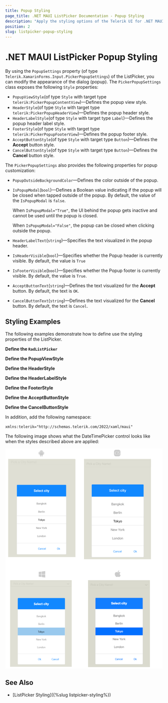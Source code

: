 ```yaml
---
title: Popup Styling
page_title: .NET MAUI ListPicker Documentation - Popup Styling
description: "Apply the styling options of the Telerik UI for .NET MAUI ListPicker Popup."
position: 2
slug: listpicker-popup-styling
---
```


# .NET MAUI ListPicker Popup Styling

By using the `PopupSettings` property (of type `Telerik.XamarinForms.Input.PickerPopupSettings`) of the ListPicker, you can modify the appearance of the dialog (popup). The `PickerPopupSettings` class exposes the following `Style` properties:

* `PopupViewStyle`(of type `Style` with target type `telerik:PickerPopupContentView`)&mdash;Defines the popup view style.
* `HeaderStyle`(of type `Style` with target type `telerik:PickerPopupHeaderView`)&mdash;Defines the popup header style.
* `HeaderLabelStyle`(of type `Style` with target type `Label`)&mdash;Defines the popup header label style.
* `FooterStyle`(of type `Style` with target type `telerik:PickerPopupFooterView`)&mdash;Defines the popup footer style.
* `AcceptButtonStyle`(of type `Style` with target type `Button`)&mdash;Defines the **Accept** button style.
* `CancelButtonStyle`(of type `Style` with target type `Button`)&mdash;Defines the **Cancel** button style.


The `PickerPopupSettings` also provides the following properties for popup customization:


* `PopupOutsideBackgroundColor`&mdash;Defines the color outside of the popup.
* `IsPopupModal`(`bool`)&mdash;Defines a Boolean value indicating if the popup will be closed when tapped outside of the popup. By default, the value of the `IsPopupModal` is `false`.

	When `IsPopupModal="True"`, the UI behind the popup gets inactive and cannot be used until the popup is closed.

	When `IsPopupModal="False"`, the popup can be closed when clicking outside the popup. 	

* `HeaderLabelText`(`string`)&mdash;Specifies the text visualized in the popup header.
* `IsHeaderVisible`(`bool`)&mdash;Specifies whether the Popup header is currently visible. By default, the value is `True`
* `IsFooterVisible`(`bool`)&mdash;Specifies whether the Popup footer is currently visible. By default, the value is `True`.
* `AcceptButtonText`(`string`)&mdash;Defines the text visualized for the **Accept** button. By default, the text is `OK`.
* `CancelButtonText`(`string`)&mdash;Defines the text visualized for the **Cancel** button. By default, the text is `Cancel`.

## Styling Examples

The following examples demonstrate how to define use the styling properties of the ListPicker.

**Define the `RadListPicker`**

<snippet id='listpicker-features-styling' />

**Define the PopupViewStyle**

<snippet id='listpicker-style-popupview-style' />

**Define the HeaderStyle**

<snippet id='listpicker-style-header-style' />

**Define the HeaderLabelStyle**

<snippet id='listpicker-style-header-label-style' />

**Define the FooterStyle**

<snippet id='listpicker-style-footer-style' />

**Define the AcceptButtonStyle**

<snippet id='listpicker-style-accept-button-style' />

**Define the CancelButtonStyle**

<snippet id='listpicker-style-cancel-button-style' />


In addition, add the following namespace:

 ```XAML
xmlns:telerik="http://schemas.telerik.com/2022/xaml/maui"
 ```


The following image shows what the DateTimePicker control looks like when the styles described above are applied:

![ListPicker Popup Styling](../images/listpicker_popupstyle.png)

## See Also

- [ListPicker Styling]({%slug listpicker-styling%})
